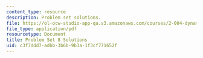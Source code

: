 ```yaml
---
content_type: resource
description: Problem set solutions.
file: https://ol-ocw-studio-app-qa.s3.amazonaws.com/courses/2-004-dynamics-and-control-ii-spring-2008/c3f7ddd7adbb3b6b9b3a1f3cf771652f_ps8soln.pdf
file_type: application/pdf
resourcetype: Document
title: Problem Set 8 Solutions
uid: c3f7ddd7-adbb-3b6b-9b3a-1f3cf771652f
---
```

